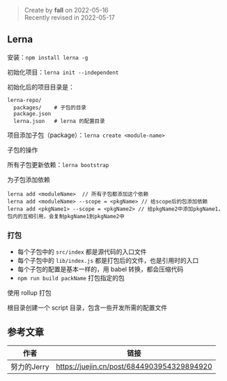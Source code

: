 > Create by **fall** on 2022-05-16<br/>
> Recently revised in 2022-05-17

## Lerna

安装：`npm install lerna -g`

初始化项目：`lerna init --independent`

初始化后的项目目录是：

```
lerna-repo/
  packages/    # 子包的目录
  package.json
  lerna.json   # lerna 的配置目录
```

项目添加子包（package）：`lerna create <module-name>`

子包的操作

所有子包更新依赖：`lerna bootstrap`

为子包添加依赖

```
lerna add <moduleName>  // 所有子包都添加这个依赖
lerna add <moduleName> --scope = <pkgName> // 给scope后的包添加依赖
lerna add <pkgName1> --scope = <pkgName2> // 给pkgName2中添加pkgName1，包内的互相引用，会复制pkgName1到pkgName2中
```

### 打包

- 每个子包中的 `src/index` 都是源代码的入口文件
- 每个子包中的 `lib/index.js` 都是打包后的文件，也是引用时的入口
- 每个子包的配置是基本一样的，用 babel 转换，都会压缩代码
- `npm run build packName` 打包指定的包

使用 rollup 打包

根目录创建一个 script 目录，包含一些开发所需的配置文件

## 参考文章

| 作者        | 链接                                       |
| ----------- | ------------------------------------------ |
| 努力的Jerry | https://juejin.cn/post/6844903954329894920 |


